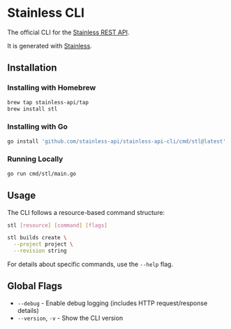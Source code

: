 # Stainless CLI

The official CLI for the [Stainless REST API](https://www.stainless.com/docs/getting-started/quickstart-cli).

It is generated with [Stainless](https://www.stainless.com/).

## Installation

### Installing with Homebrew

```sh
brew tap stainless-api/tap
brew install stl
```

### Installing with Go

<!-- x-release-please-start-version -->

```sh
go install 'github.com/stainless-api/stainless-api-cli/cmd/stl@latest'
```

### Running Locally

<!-- x-release-please-start-version -->

```sh
go run cmd/stl/main.go
```

<!-- x-release-please-end -->

## Usage

The CLI follows a resource-based command structure:

```sh
stl [resource] [command] [flags]
```

```sh
stl builds create \
  --project project \
  --revision string
```

For details about specific commands, use the `--help` flag.

## Global Flags

- `--debug` - Enable debug logging (includes HTTP request/response details)
- `--version`, `-v` - Show the CLI version
